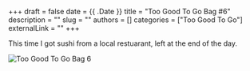 +++ 
draft = false
date = {{ .Date }}
title = "Too Good To Go Bag #6"
description = ""
slug = ""
authors = []
categories = ["Too Good To Go"]
externalLink = ""
+++

This time I got sushi from a local restuarant, left at the end of the day.

![Too Good To Go Bag 6](/images/too-good-to-go-6.jp6g)
